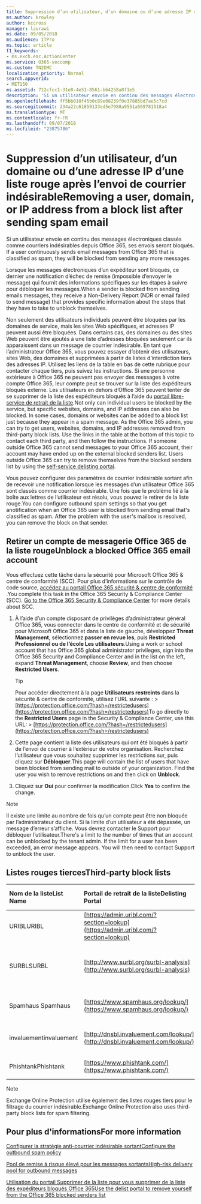 ```yaml
---
title: Suppression d’un utilisateur, d’un domaine ou d’une adresse IP d’une liste rouge après l’envoi de courrier indésirable
ms.author: krowley
author: kccross
manager: laurawi
ms.date: 09/05/2018
ms.audience: ITPro
ms.topic: article
f1_keywords:
- ms.exch.eac.ActionCenter
ms.service: O365-seccomp
ms.custom: TN2DMC
localization_priority: Normal
search.appverid:
- MET150
ms.assetid: 712cfcc1-31e8-4e51-8561-b64258a8f1e5
description: 'Si un utilisateur envoie en continu des messages électroniques classés comme courriers indésirables depuis Office 365, ses envois seront bloqués. '
ms.openlocfilehash: ff5bb010f45b0c89e08239f0e37885bd7ae5c7cd
ms.sourcegitcommit: 234a22c61859133ed5e7988a9551a569781518a4
ms.translationtype: MT
ms.contentlocale: fr-FR
ms.lasthandoff: 09/07/2018
ms.locfileid: "23875786"
---
```

# <a name="removing-a-user-domain-or-ip-address-from-a-block-list-after-sending-spam-email"></a><span data-ttu-id="40e17-103">Suppression d’un utilisateur, d’un domaine ou d’une adresse IP d’une liste rouge après l’envoi de courrier indésirable</span><span class="sxs-lookup"><span data-stu-id="40e17-103">Removing a user, domain, or IP address from a block list after sending spam email</span></span>

<span data-ttu-id="40e17-104">Si un utilisateur envoie en continu des messages électroniques classés comme courriers indésirables depuis Office 365, ses envois seront bloqués. </span><span class="sxs-lookup"><span data-stu-id="40e17-104">If a user continuously sends email messages from Office 365 that is classified as spam, they will be blocked from sending any more messages.</span></span> 
  
<span data-ttu-id="40e17-105">
Lorsque les messages électroniques d’un expéditeur sont bloqués, ce dernier une notification d’échec de remise (impossible d’envoyer le message) qui fournit des informations spécifiques sur les étapes à suivre pour débloquer les messages.</span><span class="sxs-lookup"><span data-stu-id="40e17-105">When a sender is blocked from sending emails messages, they receive a Non-Delivery Report (NDR or email failed to send message) that provides specific information about the steps that they have to take to unblock themselves.</span></span>
  
<span data-ttu-id="40e17-p101">Non seulement des utilisateurs individuels peuvent être bloquées par les domaines de service, mais les sites Web spécifiques, et adresses IP peuvent aussi être bloquées. Dans certains cas, des domaines ou des sites Web peuvent être ajoutés à une liste d’adresses bloquées seulement car ils apparaissent dans un message de courrier indésirable. En tant que l’administrateur Office 365, vous pouvez essayer d’obtenir des utilisateurs, sites Web, des domaines et supprimées à partir de listes d’interdiction tiers des adresses IP. Utilisez les liens de la table en bas de cette rubrique pour contacter chaque tiers, puis suivez les instructions. Si une personne extérieure à Office 365 ne peuvent pas envoyer des messages à votre compte Office 365, leur compte peut se trouver sur la liste des expéditeurs bloqués externe. Les utilisateurs en dehors d’Office 365 peuvent tenter de se supprimer de la liste des expéditeurs bloqués à l’aide du [portail libre-service de retrait de la liste](https://technet.microsoft.com/library/mt661881%28v=exchg.150%29.aspx).</span><span class="sxs-lookup"><span data-stu-id="40e17-p101">Not only can individual users be blocked by the service, but specific websites, domains, and IP addresses can also be blocked. In some cases, domains or websites can be added to a block list just because they appear in a spam message. As the Office 365 admin, you can try to get users, websites, domains, and IP addresses removed from third-party block lists. Use the links in the table at the bottom of this topic to contact each third party, and then follow the instructions. If someone outside Office 365 cannot send messages to your Office 365 account, their account may have ended up on the external blocked senders list. Users outside Office 365 can try to remove themselves from the blocked senders list by using the [self-service delisting portal](https://technet.microsoft.com/library/mt661881%28v=exchg.150%29.aspx).</span></span>
  
<span data-ttu-id="40e17-p102">Vous pouvez configurer des paramètres de courrier indésirable sortant afin de recevoir une notification lorsque les messages d’un utilisateur Office 365 sont classés comme courrier indésirable. Une fois que le problème lié à la boîte aux lettres de l’utilisateur est résolu, vous pouvez le retirer de la liste rouge.</span><span class="sxs-lookup"><span data-stu-id="40e17-p102">You can configure outbound spam settings so that you get anotification when an Office 365 user is blocked from sending email that's classified as spam. After the problem with the user's mailbox is resolved, you can remove the block on that sender.</span></span>
  
## <a name="unblock-a-blocked-office-365-email-account"></a><span data-ttu-id="40e17-114">Retirer un compte de messagerie Office 365 de la liste rouge</span><span class="sxs-lookup"><span data-stu-id="40e17-114">Unblock a blocked Office 365 email account</span></span>

<span data-ttu-id="40e17-p103">Vous effectuez cette tâche dans la sécurité pour Microsoft Office 365 & centre de conformité (SCC). Pour plus d’informations sur le contrôle de code source, [accédez au portail Office 365 sécurité & centre de conformité](go-to-the-securitycompliance-center.md) .</span><span class="sxs-lookup"><span data-stu-id="40e17-p103">You complete this task in the Office 365 Security & Compliance Center (SCC). [Go to the Office 365 Security & Compliance Center](go-to-the-securitycompliance-center.md) for more details about SCC.</span></span>

1. <span data-ttu-id="40e17-117">À l’aide d’un compte disposant de privilèges d’administrateur général Office 365, vous connecter dans le centre de conformité et de sécurité pour Microsoft Office 365 et dans la liste de gauche, développez **Threat Management**, sélectionnez **passer en revue les**, puis **Restricted Professionnel ou de l’école Les utilisateurs**.</span><span class="sxs-lookup"><span data-stu-id="40e17-117">Using a work or school account that has Office 365 global administrator privileges, sign into the Office 365 Security and Compliance Center and in the list on the left, expand **Threat Management**, choose **Review**, and then choose **Restricted Users**.</span></span>
    
    > [!TIP]
    > <span data-ttu-id="40e17-118">Pour accéder directement à la page **Utilisateurs restreints** dans la sécurité &amp; centre de conformité, utilisez l’URL suivante : >[https://protection.office.com/?hash=/restrictedusers](https://protection.office.com/?hash=/restrictedusers)</span><span class="sxs-lookup"><span data-stu-id="40e17-118">To go directly to the **Restricted Users** page in the Security &amp; Compliance Center, use this URL: > [https://protection.office.com/?hash=/restrictedusers](https://protection.office.com/?hash=/restrictedusers)</span></span>

2. <span data-ttu-id="40e17-p104">Cette page contient la liste des utilisateurs qui ont été bloqués à partir de l’envoi de courrier à l’extérieur de votre organisation.  Recherchez l’utilisateur que vous souhaitez supprimer les restrictions sur, puis cliquez sur **Débloquer**.</span><span class="sxs-lookup"><span data-stu-id="40e17-p104">This page will contain the list of users that have been blocked from sending mail to outside of your organization.  Find the user you wish to remove restrictions on and then click on **Unblock**.</span></span>

3. <span data-ttu-id="40e17-121">Cliquez sur **Oui** pour confirmer la modification.</span><span class="sxs-lookup"><span data-stu-id="40e17-121">Click **Yes** to confirm the change.</span></span> 
    
> [!NOTE]
> <span data-ttu-id="40e17-p105">Il existe une limite au nombre de fois qu’un compte peut être non bloquée par l’administrateur du client. Si la limite d’un utilisateur a été dépassée, un message d’erreur s’affiche. Vous devrez contacter le Support pour débloquer l’utilisateur.</span><span class="sxs-lookup"><span data-stu-id="40e17-p105">There's a limit to the number of times that an account can be unblocked by the tenant admin. If the limit for a user has been exceeded, an error message appears. You will then need to contact Support to unblock the user.</span></span> 
  
## <a name="third-party-block-lists"></a><span data-ttu-id="40e17-124">Listes rouges tierces</span><span class="sxs-lookup"><span data-stu-id="40e17-124">Third-party block lists</span></span>

|<span data-ttu-id="40e17-125">**Nom de la liste**</span><span class="sxs-lookup"><span data-stu-id="40e17-125">**List Name**</span></span>|<span data-ttu-id="40e17-126">**Portail de retrait de la liste**</span><span class="sxs-lookup"><span data-stu-id="40e17-126">**Delisting Portal**</span></span>|<span data-ttu-id="40e17-127">**Pour plus d'informations**</span><span class="sxs-lookup"><span data-stu-id="40e17-127">**For more information**</span></span>|
|:-----|:-----|:-----|
|<span data-ttu-id="40e17-128">URIBL</span><span class="sxs-lookup"><span data-stu-id="40e17-128">URIBL</span></span>  <br/> |[https://admin.uribl.com/?section=lookup](https://admin.uribl.com/?section=lookup) <br/> |[<span data-ttu-id="40e17-129">Site Web URIBL</span><span class="sxs-lookup"><span data-stu-id="40e17-129">URIBL website </span></span>](https://uribl.com/) <br/> |
|<span data-ttu-id="40e17-130">SURBL</span><span class="sxs-lookup"><span data-stu-id="40e17-130">SURBL</span></span>  <br/> |[http://www.surbl.org/surbl-analysis](http://www.surbl.org/surbl-analysis) <br/> |[<span data-ttu-id="40e17-131">Présentation de données de réputation d’URI SURBL</span><span class="sxs-lookup"><span data-stu-id="40e17-131">Introducing SURBL URI reputation data</span></span>](http://www.surbl.org/) <br/> |
|<span data-ttu-id="40e17-132">Spamhaus </span><span class="sxs-lookup"><span data-stu-id="40e17-132">Spamhaus</span></span>  <br/> |[https://www.spamhaus.org/lookup/](https://www.spamhaus.org/lookup/) <br/> |[<span data-ttu-id="40e17-133">Présentation du filtrage DNSBL</span><span class="sxs-lookup"><span data-stu-id="40e17-133">Understanding DNSBL Filtering</span></span>](https://www.spamhaus.org/whitepapers/dnsbl_function/) <br/> |
|<span data-ttu-id="40e17-134">invaluement</span><span class="sxs-lookup"><span data-stu-id="40e17-134">invaluement</span></span>  <br/> |[http://dnsbl.invaluement.com/lookup/](http://dnsbl.invaluement.com/lookup/) <br/> |[<span data-ttu-id="40e17-135">liste de blocage du courrier indésirable de liste</span><span class="sxs-lookup"><span data-stu-id="40e17-135">invaluement anti-spam list</span></span>](http://dnsbl.invaluement.com/) <br/> |
|<span data-ttu-id="40e17-136">Phishtank</span><span class="sxs-lookup"><span data-stu-id="40e17-136">Phishtank</span></span>  <br/> |[https://www.phishtank.com/](https://www.phishtank.com/) <br/> |[<span data-ttu-id="40e17-137">PhishTank Forum aux questions</span><span class="sxs-lookup"><span data-stu-id="40e17-137">PhishTank FAQ</span></span>](https://www.phishtank.com/faq.php) <br/> |
   
> [!NOTE]
> <span data-ttu-id="40e17-138">Exchange Online Protection utilise également des listes rouges tiers pour le filtrage du courrier indésirable.</span><span class="sxs-lookup"><span data-stu-id="40e17-138">Exchange Online Protection also uses third-party block lists for spam filtering.</span></span> 
   
## <a name="for-more-information"></a><span data-ttu-id="40e17-139">Pour plus d'informations</span><span class="sxs-lookup"><span data-stu-id="40e17-139">For more information</span></span>

[<span data-ttu-id="40e17-140">Configurer la stratégie anti-courrier indésirable sortant</span><span class="sxs-lookup"><span data-stu-id="40e17-140">Configure the outbound spam policy</span></span>](configure-the-outbound-spam-policy.md)
  
[<span data-ttu-id="40e17-141">Pool de remise à risque élevé pour les messages sortants</span><span class="sxs-lookup"><span data-stu-id="40e17-141">High-risk delivery pool for outbound messages</span></span>](high-risk-delivery-pool-for-outbound-messages.md)

[<span data-ttu-id="40e17-142">Utilisation du portail Supprimer de la liste pour vous supprimer de la liste des expéditeurs bloqués Office 365</span><span class="sxs-lookup"><span data-stu-id="40e17-142">Use the delist portal to remove yourself from the Office 365 blocked senders list</span></span>](use-the-delist-portal-to-remove-yourself-from-the-office-365-blocked-senders-lis.md)
  

  

